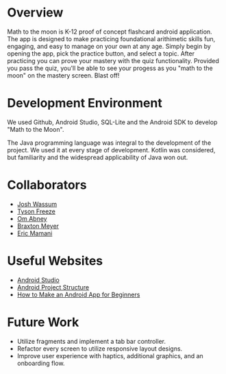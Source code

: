# Overview
Math to the moon is K-12 proof of concept flashcard android application. The app is designed to make practicing foundational arithimetic skills fun, engaging, and easy to manage on your own at any age. Simply begin by opening the app, pick the practice button, and select a topic. After practicing you can prove your mastery with the quiz functionality. Provided you pass the quiz, you'll be able to see your progess as you "math to the moon" on the mastery screen. Blast off!

# Development Environment

We used Github, Android Studio, SQL-Lite and the Android SDK to develop "Math to the Moon".

The Java programming language was integral to the development of the project. We used it at every stage of development. Kotlin was considered, but familiarity and the widespread applicability of Java won out.

# Collaborators

* [Josh Wassum](https://github.com/josh-wassum)
* [Tyson Freeze](https://github.com/Minimistro32)
* [Om Abney](https://github.com/omabney)
* [Braxton Meyer](https://github.com/BMeyer-git)
* [Eric Mamani](https://github.com/ericmamaniramirez13)

# Useful Websites

* [Android Studio](https://developer.android.com/studio/)
* [Android Project Structure](https://www.youtube.com/watch?v=h3ylwK6MINI)
* [How to Make an Android App for Beginners](https://www.youtube.com/watch?v=EOfCEhWq8sg)

# Future Work

* Utilize fragments and implement a tab bar controller.
* Refactor every screen to utilize responsive layout designs.
* Improve user experience with haptics, additional graphics, and an onboarding flow.
